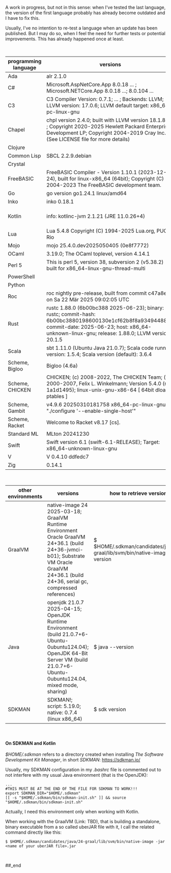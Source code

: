 A work in progress, but not in this sense: when I've tested the last language, the version of the first language probably has already become outdated and I have to fix this.

Usually, I've no intention to re-test a language when an update has been published. But I may do so, when I feel the need for further tests or potential improvements. This has already happened once at least.

<br/>

programming language | versions | Bash command to retrieve versions
--- | --- | ---
Ada | alr 2.1.0 | $ alr --version
C# | Microsoft.AspNetCore.App 8.0.18 ... ; Microsoft.NETCore.App 8.0.18 ...; 8.0.104 ... | $ dotnet --list-runtimes; $ dotnet --list-sdks
C3 | C3 Compiler Version:       0.7.1; ... ; Backends: LLVM; LLVM version: 17.0.6; LLVM default target: x86_64-pc-linux-gnu | $ c3c -V
Chapel | chpl version 2.4.0; built with LLVM version 18.1.8; ... ; Copyright 2020-2025 Hewlett Packard Enterprise Development LP; Copyright 2004-2019 Cray Inc. (See LICENSE file for more details) | $ chpl --version
Clojure |  | 
Common Lisp | SBCL 2.2.9.debian | $ sbcl --version
Crystal |  | 
FreeBASIC | FreeBASIC Compiler - Version 1.10.1 (2023-12-24), built for linux-x86_64 (64bit); Copyright (C) 2004-2023 The FreeBASIC development team. | $ fbc --version
Go | go version go1.24.1 linux/amd64 | $ go version
Inko | inko 0.18.1 | $ inko --version
Kotlin | info: kotlinc-jvm 2.1.21 (JRE 11.0.26+4) | $ $HOME/.sdkman/candidates/kotlin/current/bin/kotlinc -version
Lua | Lua 5.4.8  Copyright (C) 1994-2025 Lua.org, PUC-Rio | $ lua -v
Mojo | mojo 25.4.0.dev2025050405 (0e8f7772) | $ mojo --version
OCaml | 3.19.0; The OCaml toplevel, version 4.14.1 | $ dune --version; $ ocaml --version
Perl 5 | This is perl 5, version 38, subversion 2 (v5.38.2) built for x86_64-linux-gnu-thread-multi | $ perl --version
PowerShell |  | 
Python |  | 
Roc | roc nightly pre-release, built from commit c47a8e9 on Sa 22 Mär 2025 09:02:05 UTC | $ roc --version
Rust | rustc 1.88.0 (6b00bc388 2025-06-23); binary: rustc; commit-hash: 6b00bc3880198600130e1cf62b8f8a93494488cc; commit-date: 2025-06-23; host: x86_64-unknown-linux-gnu; release: 1.88.0; LLVM version: 20.1.5 | $ rustc -V -v
Scala | sbt 1.11.0 (Ubuntu Java 21.0.7); Scala code runner version: 1.5.4; Scala version (default): 3.6.4 | $ sbt; $ sbt --version; $ scala --version
Scheme, Bigloo | Bigloo (4.6a) | $ bigloo -version
Scheme, CHICKEN | CHICKEN; (c) 2008-2022, The CHICKEN Team; (c) 2000-2007, Felix L. Winkelmann; Version 5.4.0 (rev 1a1d1495); linux-unix-gnu-x86-64 [ 64bit dload ptables ] | $ csc -version
Scheme, Gambit | v4.9.6 20250310181758 x86_64-pc-linux-gnu "./configure '--enable-single-host'" | $ gsc -v
Scheme, Racket | Welcome to Racket v8.17 [cs]. | $ racket --version
Standard ML | MLton 20241230 | $ mlton
Swift | Swift version 6.1 (swift-6.1-RELEASE); Target: x86_64-unknown-linux-gnu | $ swift --version
V | V 0.4.10 ddfedc7 | $ v version
Zig | 0.14.1 | $ zig version

<br/>

other environments | versions | how to retrieve versions
--- | --- | ---
GraalVM | native-image 24 2025-03-18; GraalVM Runtime Environment Oracle GraalVM 24+36.1 (build 24+36-jvmci-b01); Substrate VM Oracle GraalVM 24+36.1 (build 24+36, serial gc, compressed references) | $ $HOME/.sdkman/candidates/java/24-graal/lib/svm/bin/native-image --version
Java | openjdk 21.0.7 2025-04-15; OpenJDK Runtime Environment (build 21.0.7+6-Ubuntu-0ubuntu124.04); OpenJDK 64-Bit Server VM (build 21.0.7+6-Ubuntu-0ubuntu124.04, mixed mode, sharing) | $ java --version
SDKMAN | SDKMAN!; script: 5.19.0; native: 0.7.4 (linux x86_64) | $ sdk version

<br/>

#### On SDKMAN and Kotlin

_$HOME/.sdkman_ refers to a directory created when installing _The Software Development Kit Manager_, in short _SDKMAN_: https://sdkman.io/

Usually, my SDKMAN configuration in my _.bashrc_ file is commented out to not interfere with my usual Java environment (that is the OpenJDK):

```
...
#THIS MUST BE AT THE END OF THE FILE FOR SDKMAN TO WORK!!!
export SDKMAN_DIR="$HOME/.sdkman"
[[ -s "$HOME/.sdkman/bin/sdkman-init.sh" ]] && source "$HOME/.sdkman/bin/sdkman-init.sh"
```

Actually, I need this environment only when working with Kotlin.

When working with the GraalVM (Link: TBD), that is building a standalone, binary executable from a so called uberJAR file with it, I call the related command directly like this:

```
$ $HOME/.sdkman/candidates/java/24-graal/lib/svm/bin/native-image -jar <name of your uberJAR file>.jar
```

<br/>

##_end
